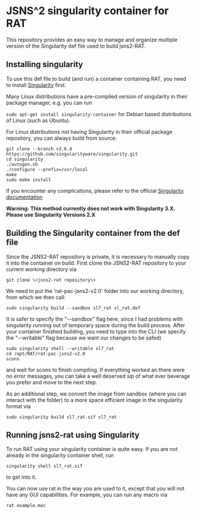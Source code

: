 # JSNS^2 singularity container for RAT
This repository provides an easy way to manage and organize multiple version of the Singularity def file used to build jsns2-RAT.

## Installing singularity
To use this def file to build (and run) a container containing RAT, you need to install [Singularity](https://singularity.lbl.gov/) first. 

Many Linux distributions have a pre-compiled version of singularity in their package manager, e.g. you can run

`sudo apt-get install singularity-container` for Debian based distributions of Linux (such as Ubuntu).

For Linux distributions not having Singularity in their official package repository, you can always build from source:
```
git clone --branch v3.6.4 https://github.com/singularityware/singularity.git
cd singularity
./autogen.sh
./configure --prefix=/usr/local
make
sudo make install
```

If you encounter any complications, please refer to the official [Singularity documentation](https://singularity.lbl.gov/install-linux)

**Warning: This method currently does not work with Singularity 3.X. Please use Singularity Versions 2.X**

## Building the Singularity container from the def file
Since the JSNS2-RAT repository is private, it is necessary to manually copy it into the container on build. First clone the JSNS2-RAT repository to your current working directory via

`git clone \<jsns2-rat repository\>`
  
We need to put the 'rat-pac-jsns2-v2.0' folder into our working directory, from which we then call:

`sudo singularity build --sandbox sl7_rat sl_rat.def`

It is safer to specify the "--sandbox" flag here, since I had problems with singularity running out of temporary space during the build process. After your container finished building, you need to type into the CLI (we specify the "--writable" flag because we want our changes to be safed)
```
sudo singularity shell --writable sl7_rat
cd /opt/RAT/rat-pac-jsns2-v2.0
scons
```
and wait for scons to finish compiling. If everything worked an there were no error messages, you can take a well deserved sip of what ever beverage you prefer and move to the next step.

As an additional step, we convert the image from sandbox (where you can interact with the folder) to a more space efficient image in the singularity format via

`sudo singularity build sl7_rat.sif sl7_rat`

## Running jsns2-rat using Singularity
To run RAT using your singularity container is quite easy. If you are not already in the singularity container shell, run

`singularity shell sl7_rat.sif`

to get into it.

You can now use rat in the way you are used to it, except that you will not have any GUI capabilities. For example, you can run any macro via

`rat example.mac`

